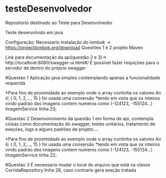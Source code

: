 # testeDesenvolvedor
 Repositorio destinado ao Teste para Desenvolvedor

Teste desenvolvido em java

Configuração:
Necessario instalação do lombok -> https://projectlombok.org/download
Questões 1 e 2 projeto Maven

Link para documentação da api(questão 2 e 3)-> http://localhost:8080/swagger-ui.html#/
É possivel fazer requições para o servidor de dentro do próprio swagger

#Questao 1
Aplicação java simples contemplando apenas a funcionalidade requerida

*Para fins de proximidade ao exemplo onde o array continha os valores An ∈ { 0, 1, 2,..., 15 } foi usada uma conversão
*tendo em vista que os inteiros vindo padrão das imagens contem numeros como (-124123, -155124...) ImagemService linha 23;


#Questao 2
Desenvolvimento da questão 1 em forma de api, contempla coisas como documentação do swagger, testes unitarios, tratamento de exeções, logs e alguns padrões de projeto....

*Para fins de proximidade ao exemplo onde o array continha os valores An ∈ { 0, 1, 2,..., 15 } foi usada uma conversão
*tendo em vista que os inteiros vindo padrão das imagens contem numeros como (-124123, -155124...) ImagemService linha 22;

#Questao 3
É necessario mudar o local do arquivo que está na classe CorridaRepository linha 28;
caso contrario gera exeção tratada
